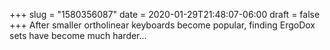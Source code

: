 +++
slug = "1580356087"
date = 2020-01-29T21:48:07-06:00
draft = false
+++
After smaller ortholinear keyboards become popular, finding ErgoDox sets have become much harder...